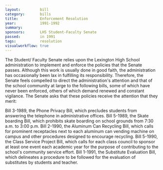 ```yaml
---  
layout:         bill
category:       bills
title:          Enforcement Resolution
year:           1991-1992
summary:        
sponsors:       LHS Student-Faculty Senate
passed:         in 1991
tags:           resolution
visualworkflow: true
---
```


The Student/ Faculty Senate relies upon the Lexington High School administration to implement and enforce the policies that the Senate passes. Although this work is usually done in good faith, the administration has occasionally been lax in fulfilling its responsibility. Therefore, the Senate feels compelled to direct the administration's attention and that of the school community at large to the following bills, some of which have never been enforced, others of which demand renewed and constant vigilance. The Senate asks that these policies receive the attention that they merit:

Bill 3-1989, the Phone Privacy Bill, which precludes students from answering the telephone in administrative offices.
Bill 5-1989, the Skate boarding Bill, which prohibits skate boarding on school grounds from 7:30 a.m. to 3:00 p.m.
Bill 2-1990, the Aluminum Can Recycling Bill, which calls for prominent receptacles next to each aluminum can vending machine on campus and other procedures designed to encourage recycling.
Bill 5-1990, the Class Service Project Bill, which calls for each class council to sponsor at least one event each academic year for the purpose of contributing to the school's community service effort.
Bill 1-1991, the Substitute Evaluation Bill, which delineates a procedure to be followed for the evaluation of substitutes by students and teacher.